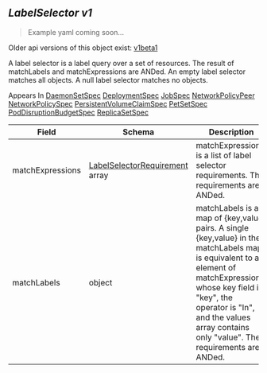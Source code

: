 ## *LabelSelector v1*

> Example yaml coming soon...

<aside class="notice">Older api versions of this object exist: <a href="#labelselector-v1beta1">v1beta1</a> </aside>

A label selector is a label query over a set of resources. The result of matchLabels and matchExpressions are ANDed. An empty label selector matches all objects. A null label selector matches no objects.

<aside class="notice">
Appears In  <a href="#daemonsetspec-v1beta1">DaemonSetSpec</a>  <a href="#deploymentspec-v1beta1">DeploymentSpec</a>  <a href="#jobspec-v1">JobSpec</a>  <a href="#networkpolicypeer-v1beta1">NetworkPolicyPeer</a>  <a href="#networkpolicyspec-v1beta1">NetworkPolicySpec</a>  <a href="#persistentvolumeclaimspec-v1">PersistentVolumeClaimSpec</a>  <a href="#petsetspec-v1alpha1">PetSetSpec</a>  <a href="#poddisruptionbudgetspec-v1alpha1">PodDisruptionBudgetSpec</a>  <a href="#replicasetspec-v1beta1">ReplicaSetSpec</a> </aside>

Field        | Schema     | Description
------------ | ---------- | -----------
matchExpressions | [LabelSelectorRequirement](#labelselectorrequirement-v1) array | matchExpressions is a list of label selector requirements. The requirements are ANDed.
matchLabels | object | matchLabels is a map of {key,value} pairs. A single {key,value} in the matchLabels map is equivalent to an element of matchExpressions, whose key field is "key", the operator is "In", and the values array contains only "value". The requirements are ANDed.

